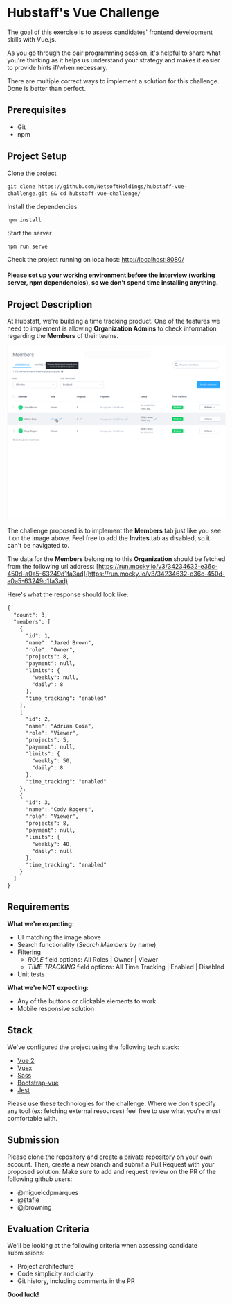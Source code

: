 # Hubstaff's Vue Challenge
The goal of this exercise is to assess candidates' frontend development skills with Vue.js. 

As you go through the pair programming session, it's helpful to share what you're thinking as it helps us understand your strategy and makes it easier to provide hints if/when necessary.

There are multiple correct ways to implement a solution for this challenge. Done is better than perfect.

## Prerequisites
- Git
- npm

## Project Setup
Clone the project
```
git clone https://github.com/NetsoftHoldings/hubstaff-vue-challenge.git && cd hubstaff-vue-challenge/
```

Install the dependencies
```
npm install
```

Start the server
```
npm run serve
```

Check the project running on localhost: 
[http://localhost:8080/](http://localhost:8080/)

#### Please set up your working environment before the interview (working server, npm dependencies), so we don't spend time installing anything.

## Project Description
At Hubstaff, we're building a time tracking product. One of the features we need to implement is allowing **Organization Admins** to check information regarding the **Members** of their teams. 

![Members Screenshot](./src/assets/img/members-screen.png)

The challenge proposed is to implement the **Members** tab just like you see it on the image above. Feel free to add the **Invites** tab as disabled, so it can't be navigated to.

The data for the **Members** belonging to this **Organization** should be fetched from the following url address:
[https://run.mocky.io/v3/34234632-e36c-450d-a0a5-63249d1fa3ad](https://run.mocky.io/v3/34234632-e36c-450d-a0a5-63249d1fa3ad)

Here's what the response should look like:
```
{
  "count": 3,
  "members": [
    {
      "id": 1,
      "name": "Jared Brown",
      "role": "Owner",
      "projects": 8,
      "payment": null,
      "limits": {
        "weekly": null,
        "daily": 8
      },
      "time_tracking": "enabled"
    },
    {
      "id": 2,
      "name": "Adrian Goia",
      "role": "Viewer",
      "projects": 5,
      "payment": null,
      "limits": {
        "weekly": 50,
        "daily": 8
      },
      "time_tracking": "enabled"
    },
    {
      "id": 3,
      "name": "Cody Rogers",
      "role": "Viewer",
      "projects": 8,
      "payment": null,
      "limits": {
        "weekly": 40,
        "daily": null
      },
      "time_tracking": "enabled"
    }
  ]
}
```

## Requirements
**What we're expecting:**
- UI matching the image above
- Search functionality (*Search Members* by name)
- Filtering
  - *ROLE* field options: All Roles | Owner | Viewer
  - *TIME TRACKING* field options: All Time Tracking | Enabled | Disabled
- Unit tests

**What we're NOT expecting:**
- Any of the buttons or clickable elements to work
- Mobile responsive solution

## Stack
We've configured the project using the following tech stack:
- [Vue 2](https://vuejs.org/v2/api/)
- [Vuex](https://vuex.vuejs.org/)
- [Sass](https://sass-lang.com/)
- [Bootstrap-vue](https://bootstrap-vue.org/)
- [Jest](https://jestjs.io/)

Please use these technologies for the challenge. Where we don't specify any tool (ex: fetching external resources) feel free to use what you're most comfortable with. 

## Submission
Please clone the repository and create a private repository on your own account. Then, create a new branch and submit a Pull Request with your proposed solution. Make sure to add and request review on the PR of the following github users:
- @miguelcdpmarques
- @stafie
- @jbrowning

## Evaluation Criteria
We'll be looking at the following criteria when assessing candidate submissions:
- Project architecture
- Code simplicity and clarity
- Git history, including comments in the PR

**Good luck!**
